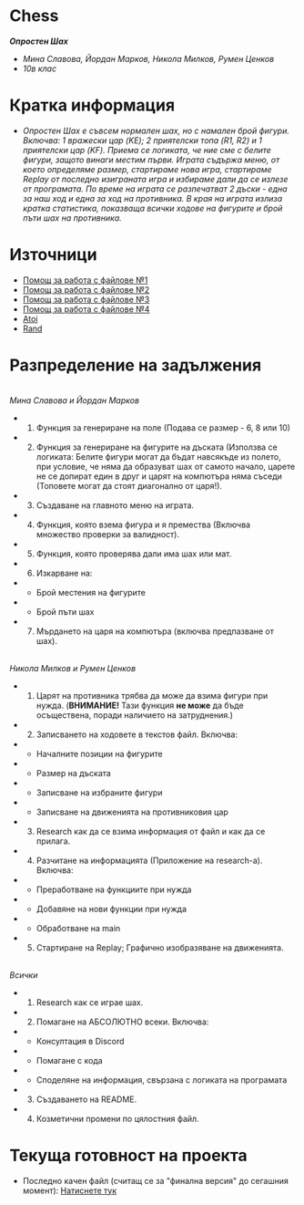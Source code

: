 # Chess
***Опростен Шах***
* *Мина Славова, Йордан Марков, Никола Милков, Румен Ценков*
* *10в клас*

# Кратка информация
* *Опростен Шах е съвсем нормален шах, но с намален брой фигури. Включва: 1 вражески цар (KE); 2 приятелски топа (R1, R2) и 1 приятелски цар (KF). Приема се логиката, че ние сме с белите фигури, защото винаги местим първи. Играта съдържа меню, от което определяме размер, стартираме нова игра, стартираме Replay от последно изиграната игра и избираме дали да се излезе от програмата. По време на играта се разпечатват 2 дъски - една за наш ход и една за ход на противника. В края на играта излиза кратка статистика, показваща всички ходове на фигурите и брой пъти шах на противника.*

# Източници
  * [Помощ за работа с файлове №1](https://www.tutorialspoint.com/the-best-way-to-check-if-a-file-exists-using-standard-c-cplusplus)
  * [Помощ за работа с файлове №2](https://www.programiz.com/c-programming/c-file-input-output)
  * [Помощ за работа с файлове №3](https://www.tutorialspoint.com/the-best-way-to-check-if-a-file-exists-using-standard-c-cplusplus)
  * [Помощ за работа с файлове №4](https://www.delftstack.com/howto/c/c-check-if-file-exists/)
  * [Atoi](https://www.geeksforgeeks.org/converting-strings-numbers-cc/)
  * [Rand](https://www.tutorialspoint.com/c_standard_library/c_function_rand.htm)

# Разпределение на задължения
<br/>*Мина Славова и Йордан Марков*
  * 1. Функция за генериране на поле (Подава се размер - 6, 8 или 10)
  * 2. Функция за генериране на фигурите на дъската (Използва се логиката: Белите фигури могат да бъдат навсякъде из полето, при условие, че няма да образуват шах от самото начало, царете не се допират един в друг и царят на компютъра няма съседи (Топовете могат да стоят диагонално от царя!).
  * 3. Създаване на главното меню на играта.
  * 4. Функция, която взема фигура и я премества (Включва множество проверки за валидност).
  * 5. Функция, която проверява дали има шах или мат.
  * 6. Изкарване на:
  *   - Брой местения на фигурите
  *   - Брой пъти шах
  * 7. Мърдането на царя на компютъра (включва предпазване от шах).

<br/>*Никола Милков и Румен Ценков*
  * 1. Царят на противника трябва да може да взима фигури при нужда. (**ВНИМАНИЕ!** Тази функция **не може** да бъде осъществена, поради наличието на затруднения.)
  * 2. Записването на ходовете в текстов файл. Включва:
  *   - Началните позиции на фигурите
  *   - Размер на дъската
  *   - Записване на избраните фигури
  *   - Записване на движенията на противниковия цар
  * 3. Research как да се взима информация от файл и как да се прилага.
  * 4. Разчитане на информацията (Приложение на research-а). Включва:
  *   - Преработване на функциите при нужда
  *   - Добавяне на нови функции при нужда
  *   - Обработване на main
  * 5. Стартиране на Replay; Графично изобразяване на движенията. 

<br/>*Всички*
  * 1. Research как се играе шах.
  * 2. Помагане на АБСОЛЮТНО всеки. Включва:
  *   - Консултация в Discord
  *   - Помагане с кода
  *   - Споделяне на информация, свързана с логиката на програмата
  * 3. Създаването на README.
  * 4. Козметични промени по цялостния файл.

# Текуща готовност на проекта
  * Последно качен файл (считащ се за "финална версия" до сегашния момент): [Натиснете тук](https://github.com/YordanMarkov/Chess/blob/main/Final_Part_ver3.c)

